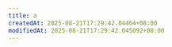 ```yaml
---
title: a
createdAt: 2025-08-21T17:29:42.04464+08:00
modifiedAt: 2025-08-21T17:29:42.045092+08:00
---
```



